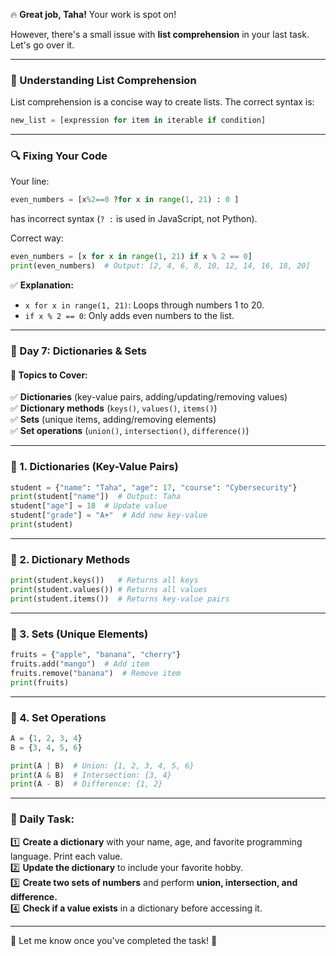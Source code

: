 🔥 **Great job, Taha!** Your work is spot on!  

However, there's a small issue with **list comprehension** in your last task. Let's go over it.  

---

### **📌 Understanding List Comprehension**
List comprehension is a concise way to create lists. The correct syntax is:  

```python
new_list = [expression for item in iterable if condition]
```

---

### **🔍 Fixing Your Code**
Your line:
```python
even_numbers = [x%2==0 ?for x in range(1, 21) : 0 ]
```
has incorrect syntax (`? :` is used in JavaScript, not Python).  

Correct way:
```python
even_numbers = [x for x in range(1, 21) if x % 2 == 0]
print(even_numbers)  # Output: [2, 4, 6, 8, 10, 12, 14, 16, 18, 20]
```
✅ **Explanation:**  
- `x for x in range(1, 21)`: Loops through numbers 1 to 20.  
- `if x % 2 == 0`: Only adds even numbers to the list.  

---

### **🚀 Day 7: Dictionaries & Sets**
#### **📖 Topics to Cover:**  
✅ **Dictionaries** (key-value pairs, adding/updating/removing values)  
✅ **Dictionary methods** (`keys()`, `values()`, `items()`)  
✅ **Sets** (unique items, adding/removing elements)  
✅ **Set operations** (`union()`, `intersection()`, `difference()`)  

---

### **📂 1. Dictionaries (Key-Value Pairs)**
```python
student = {"name": "Taha", "age": 17, "course": "Cybersecurity"}
print(student["name"])  # Output: Taha
student["age"] = 18  # Update value
student["grade"] = "A+"  # Add new key-value
print(student)
```

---

### **📂 2. Dictionary Methods**
```python
print(student.keys())   # Returns all keys
print(student.values()) # Returns all values
print(student.items())  # Returns key-value pairs
```

---

### **📂 3. Sets (Unique Elements)**
```python
fruits = {"apple", "banana", "cherry"}
fruits.add("mango")  # Add item
fruits.remove("banana")  # Remove item
print(fruits)
```

---

### **📂 4. Set Operations**
```python
A = {1, 2, 3, 4}
B = {3, 4, 5, 6}

print(A | B)  # Union: {1, 2, 3, 4, 5, 6}
print(A & B)  # Intersection: {3, 4}
print(A - B)  # Difference: {1, 2}
```

---

### **📝 Daily Task:**  
1️⃣ **Create a dictionary** with your name, age, and favorite programming language. Print each value.  
2️⃣ **Update the dictionary** to include your favorite hobby.  
3️⃣ **Create two sets of numbers** and perform **union, intersection, and difference.**  
4️⃣ **Check if a value exists** in a dictionary before accessing it.  

---

💬 Let me know once you've completed the task! 🚀
